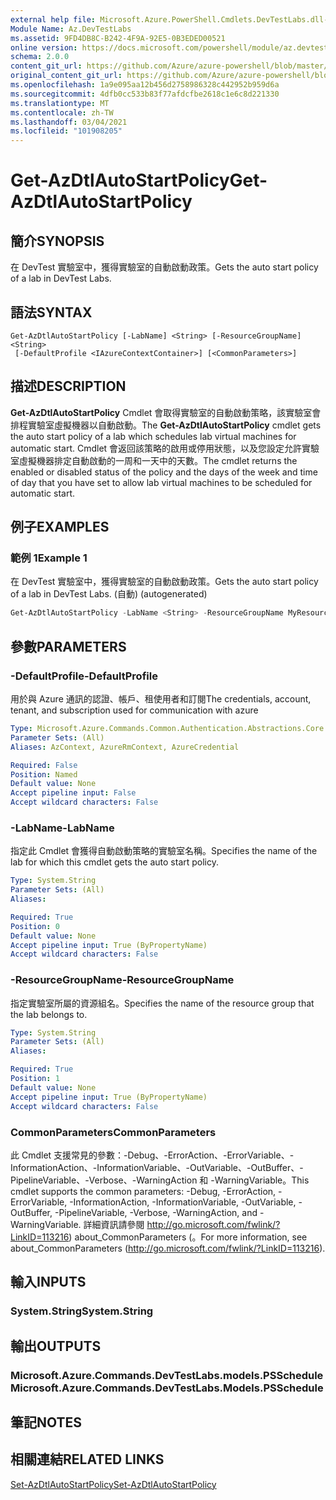 ```yaml
---
external help file: Microsoft.Azure.PowerShell.Cmdlets.DevTestLabs.dll-Help.xml
Module Name: Az.DevTestLabs
ms.assetid: 9FD4DB8C-B242-4F9A-92E5-0B3EDED00521
online version: https://docs.microsoft.com/powershell/module/az.devtestlabs/get-azdtlautostartpolicy
schema: 2.0.0
content_git_url: https://github.com/Azure/azure-powershell/blob/master/src/DevTestLabs/DevTestLabs/help/Get-AzDtlAutoStartPolicy.md
original_content_git_url: https://github.com/Azure/azure-powershell/blob/master/src/DevTestLabs/DevTestLabs/help/Get-AzDtlAutoStartPolicy.md
ms.openlocfilehash: 1a9e095aa12b456d2758986328c442952b959d6a
ms.sourcegitcommit: 4dfb0cc533b83f77afdcfbe2618c1e6c8d221330
ms.translationtype: MT
ms.contentlocale: zh-TW
ms.lasthandoff: 03/04/2021
ms.locfileid: "101908205"
---
```

# <span data-ttu-id="ddcb6-101">Get-AzDtlAutoStartPolicy</span><span class="sxs-lookup"><span data-stu-id="ddcb6-101">Get-AzDtlAutoStartPolicy</span></span>

## <span data-ttu-id="ddcb6-102">簡介</span><span class="sxs-lookup"><span data-stu-id="ddcb6-102">SYNOPSIS</span></span>
<span data-ttu-id="ddcb6-103">在 DevTest 實驗室中，獲得實驗室的自動啟動政策。</span><span class="sxs-lookup"><span data-stu-id="ddcb6-103">Gets the auto start policy of a lab in DevTest Labs.</span></span>

## <span data-ttu-id="ddcb6-104">語法</span><span class="sxs-lookup"><span data-stu-id="ddcb6-104">SYNTAX</span></span>

```
Get-AzDtlAutoStartPolicy [-LabName] <String> [-ResourceGroupName] <String>
 [-DefaultProfile <IAzureContextContainer>] [<CommonParameters>]
```

## <span data-ttu-id="ddcb6-105">描述</span><span class="sxs-lookup"><span data-stu-id="ddcb6-105">DESCRIPTION</span></span>
<span data-ttu-id="ddcb6-106">**Get-AzDtlAutoStartPolicy** Cmdlet 會取得實驗室的自動啟動策略，該實驗室會排程實驗室虛擬機器以自動啟動。</span><span class="sxs-lookup"><span data-stu-id="ddcb6-106">The **Get-AzDtlAutoStartPolicy** cmdlet gets the auto start policy of a lab which schedules lab virtual machines for automatic start.</span></span>
<span data-ttu-id="ddcb6-107">Cmdlet 會返回該策略的啟用或停用狀態，以及您設定允許實驗室虛擬機器排定自動啟動的一周和一天中的天數。</span><span class="sxs-lookup"><span data-stu-id="ddcb6-107">The cmdlet returns the enabled or disabled status of the policy and the days of the week and time of day that you have set to allow lab virtual machines to be scheduled for automatic start.</span></span>

## <span data-ttu-id="ddcb6-108">例子</span><span class="sxs-lookup"><span data-stu-id="ddcb6-108">EXAMPLES</span></span>

### <span data-ttu-id="ddcb6-109">範例 1</span><span class="sxs-lookup"><span data-stu-id="ddcb6-109">Example 1</span></span>

<span data-ttu-id="ddcb6-110">在 DevTest 實驗室中，獲得實驗室的自動啟動政策。</span><span class="sxs-lookup"><span data-stu-id="ddcb6-110">Gets the auto start policy of a lab in DevTest Labs.</span></span> <span data-ttu-id="ddcb6-111"> (自動) </span><span class="sxs-lookup"><span data-stu-id="ddcb6-111">(autogenerated)</span></span>

```powershell <!-- Aladdin Generated Example --> 
Get-AzDtlAutoStartPolicy -LabName <String> -ResourceGroupName MyResourceGroup
```

## <span data-ttu-id="ddcb6-112">參數</span><span class="sxs-lookup"><span data-stu-id="ddcb6-112">PARAMETERS</span></span>

### <span data-ttu-id="ddcb6-113">-DefaultProfile</span><span class="sxs-lookup"><span data-stu-id="ddcb6-113">-DefaultProfile</span></span>
<span data-ttu-id="ddcb6-114">用於與 Azure 通訊的認證、帳戶、租使用者和訂閱</span><span class="sxs-lookup"><span data-stu-id="ddcb6-114">The credentials, account, tenant, and subscription used for communication with azure</span></span>

```yaml
Type: Microsoft.Azure.Commands.Common.Authentication.Abstractions.Core.IAzureContextContainer
Parameter Sets: (All)
Aliases: AzContext, AzureRmContext, AzureCredential

Required: False
Position: Named
Default value: None
Accept pipeline input: False
Accept wildcard characters: False
```

### <span data-ttu-id="ddcb6-115">-LabName</span><span class="sxs-lookup"><span data-stu-id="ddcb6-115">-LabName</span></span>
<span data-ttu-id="ddcb6-116">指定此 Cmdlet 會獲得自動啟動策略的實驗室名稱。</span><span class="sxs-lookup"><span data-stu-id="ddcb6-116">Specifies the name of the lab for which this cmdlet gets the auto start policy.</span></span>

```yaml
Type: System.String
Parameter Sets: (All)
Aliases:

Required: True
Position: 0
Default value: None
Accept pipeline input: True (ByPropertyName)
Accept wildcard characters: False
```

### <span data-ttu-id="ddcb6-117">-ResourceGroupName</span><span class="sxs-lookup"><span data-stu-id="ddcb6-117">-ResourceGroupName</span></span>
<span data-ttu-id="ddcb6-118">指定實驗室所屬的資源組名。</span><span class="sxs-lookup"><span data-stu-id="ddcb6-118">Specifies the name of the resource group that the lab belongs to.</span></span>

```yaml
Type: System.String
Parameter Sets: (All)
Aliases:

Required: True
Position: 1
Default value: None
Accept pipeline input: True (ByPropertyName)
Accept wildcard characters: False
```

### <span data-ttu-id="ddcb6-119">CommonParameters</span><span class="sxs-lookup"><span data-stu-id="ddcb6-119">CommonParameters</span></span>
<span data-ttu-id="ddcb6-120">此 Cmdlet 支援常見的參數：-Debug、-ErrorAction、-ErrorVariable、-InformationAction、-InformationVariable、-OutVariable、-OutBuffer、-PipelineVariable、-Verbose、-WarningAction 和 -WarningVariable。</span><span class="sxs-lookup"><span data-stu-id="ddcb6-120">This cmdlet supports the common parameters: -Debug, -ErrorAction, -ErrorVariable, -InformationAction, -InformationVariable, -OutVariable, -OutBuffer, -PipelineVariable, -Verbose, -WarningAction, and -WarningVariable.</span></span> <span data-ttu-id="ddcb6-121">詳細資訊請參閱 http://go.microsoft.com/fwlink/?LinkID=113216) about_CommonParameters (。</span><span class="sxs-lookup"><span data-stu-id="ddcb6-121">For more information, see about_CommonParameters (http://go.microsoft.com/fwlink/?LinkID=113216).</span></span>

## <span data-ttu-id="ddcb6-122">輸入</span><span class="sxs-lookup"><span data-stu-id="ddcb6-122">INPUTS</span></span>

### <span data-ttu-id="ddcb6-123">System.String</span><span class="sxs-lookup"><span data-stu-id="ddcb6-123">System.String</span></span>

## <span data-ttu-id="ddcb6-124">輸出</span><span class="sxs-lookup"><span data-stu-id="ddcb6-124">OUTPUTS</span></span>

### <span data-ttu-id="ddcb6-125">Microsoft.Azure.Commands.DevTestLabs.models.PSSchedule</span><span class="sxs-lookup"><span data-stu-id="ddcb6-125">Microsoft.Azure.Commands.DevTestLabs.Models.PSSchedule</span></span>

## <span data-ttu-id="ddcb6-126">筆記</span><span class="sxs-lookup"><span data-stu-id="ddcb6-126">NOTES</span></span>

## <span data-ttu-id="ddcb6-127">相關連結</span><span class="sxs-lookup"><span data-stu-id="ddcb6-127">RELATED LINKS</span></span>

[<span data-ttu-id="ddcb6-128">Set-AzDtlAutoStartPolicy</span><span class="sxs-lookup"><span data-stu-id="ddcb6-128">Set-AzDtlAutoStartPolicy</span></span>](./Set-AzDtlAutoStartPolicy.md)


